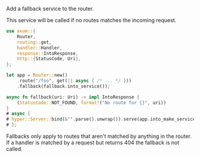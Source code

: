 Add a fallback service to the router.

This service will be called if no routes matches the incoming request.

```rust
use axum::{
    Router,
    routing::get,
    handler::Handler,
    response::IntoResponse,
    http::{StatusCode, Uri},
};

let app = Router::new()
    .route("/foo", get(|| async { /* ... */ }))
    .fallback(fallback.into_service());

async fn fallback(uri: Uri) -> impl IntoResponse {
    (StatusCode::NOT_FOUND, format!("No route for {}", uri))
}
# async {
# hyper::Server::bind(&"".parse().unwrap()).serve(app.into_make_service()).await.unwrap();
# };
```

Fallbacks only apply to routes that aren't matched by anything in the
router. If a handler is matched by a request but returns 404 the
fallback is not called.
